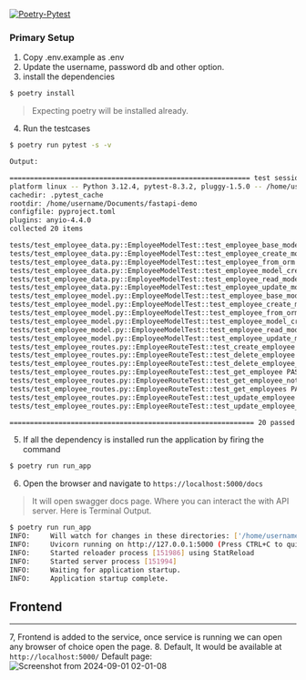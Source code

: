 [![Poetry-Pytest](https://github.com/rajendrakumaryadav/fastapi-employee-record/actions/workflows/poetry-pytest-test.yml/badge.svg)](https://github.com/rajendrakumaryadav/fastapi-employee-record/actions/workflows/poetry-pytest-test.yml)
### Primary Setup
1. Copy .env.example as .env
2. Update the username, password db and other option.
3. install the dependencies
```bash
$ poetry install
```
> Expecting poetry will be installed already.
4. Run the testcases
```bash
$ poetry run pytest -s -v

Output:

=========================================================== test session starts ============================================================
platform linux -- Python 3.12.4, pytest-8.3.2, pluggy-1.5.0 -- /home/username/.cache/pypoetry/virtualenvs/fastapi-demo-c0ss8YTM-py3.12/bin/python
cachedir: .pytest_cache
rootdir: /home/username/Documents/fastapi-demo
configfile: pyproject.toml
plugins: anyio-4.4.0
collected 20 items

tests/test_employee_data.py::EmployeeModelTest::test_employee_base_model_creation PASSED
tests/test_employee_data.py::EmployeeModelTest::test_employee_create_model_creation PASSED
tests/test_employee_data.py::EmployeeModelTest::test_employee_from_orm PASSED
tests/test_employee_data.py::EmployeeModelTest::test_employee_model_creation PASSED
tests/test_employee_data.py::EmployeeModelTest::test_employee_read_model_creation PASSED
tests/test_employee_data.py::EmployeeModelTest::test_employee_update_model_creation PASSED
tests/test_employee_model.py::EmployeeModelTest::test_employee_base_model_creation PASSED
tests/test_employee_model.py::EmployeeModelTest::test_employee_create_model_creation PASSED
tests/test_employee_model.py::EmployeeModelTest::test_employee_from_orm PASSED
tests/test_employee_model.py::EmployeeModelTest::test_employee_model_creation PASSED
tests/test_employee_model.py::EmployeeModelTest::test_employee_read_model_creation PASSED
tests/test_employee_model.py::EmployeeModelTest::test_employee_update_model_creation PASSED
tests/test_employee_routes.py::EmployeeRouteTest::test_create_employee PASSED
tests/test_employee_routes.py::EmployeeRouteTest::test_delete_employee PASSED
tests/test_employee_routes.py::EmployeeRouteTest::test_delete_employee_not_found PASSED
tests/test_employee_routes.py::EmployeeRouteTest::test_get_employee PASSED
tests/test_employee_routes.py::EmployeeRouteTest::test_get_employee_not_found PASSED
tests/test_employee_routes.py::EmployeeRouteTest::test_get_employees PASSED
tests/test_employee_routes.py::EmployeeRouteTest::test_update_employee PASSED
tests/test_employee_routes.py::EmployeeRouteTest::test_update_employee_not_found PASSED

============================================================ 20 passed in 1.72s ============================================================
```
5. If all the dependency is installed run the application by firing the command
```bash
$ poetry run run_app
```

6. Open the browser and navigate to `https://localhost:5000/docs`
> It will open swagger docs page. Where you can interact the with API server. Here is Terminal Output.
```bash
$ poetry run run_app
INFO:     Will watch for changes in these directories: ['/home/username/Documents/fastapi-demo']
INFO:     Uvicorn running on http://127.0.0.1:5000 (Press CTRL+C to quit)
INFO:     Started reloader process [151986] using StatReload
INFO:     Started server process [151994]
INFO:     Waiting for application startup.
INFO:     Application startup complete.
```
## Frontend
---
7, Frontend is added to the service, once service is running we can open any browser of choice open the page.
8. Default, It would be available at `http://localhost:5000/`
Default page:
![Screenshot from 2024-09-01 02-01-08](https://github.com/user-attachments/assets/833c4b9b-981f-4bb2-a0d0-16b71e97f373)
